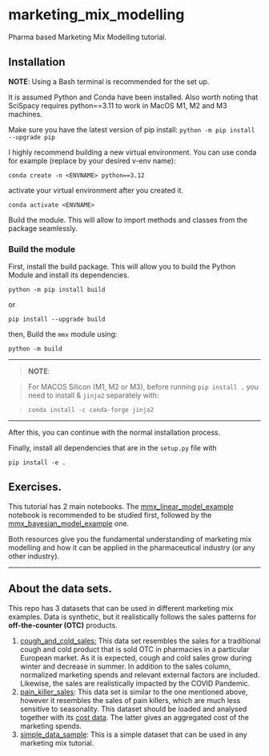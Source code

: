 # marketing_mix_modelling
Pharma based Marketing Mix Modelling tutorial.


## Installation 

**NOTE**: Using a Bash terminal is recommended for the set up. 

It is assumed Python and Conda have been installed. Also worth noting that SciSpacy requires python==3.11 to work in MacOS M1, M2 and M3 machines. 

Make sure you have the latest version of pip install: `python -m pip install --upgrade pip`

I highly recommend building a new virtual environment. You can use conda for example (replace <ENVNAME> by your desired v-env name): 

`conda create -n <ENVNAME> python==3.12`

activate your virtual environment after you created it.

`conda activate <ENVNAME>`

Build the module. This will allow to import methods and classes from the package seamlessly.


### Build the module

First, install the build package. This will allow you to build the Python Module and install its dependencies. 

`python -m pip install build`

or

`pip install --upgrade build`

then, Build the `mmx` module using: 

`python -m build`

---
> **NOTE**:

>For MACOS Silicon (M1, M2 or M3), before running `pip install .` you need to install & `jinja2` separately with:

> `conda install -c conda-forge jinja2`
---

After this, you can continue with the normal installation process.



Finally, install all dependencies that are in the `setup.py` file with 

`pip install -e .`




## Exercises.

This tutorial has 2 main notebooks. The [mmx_linear_model_example](./analysis/mmx_linear_model_example.ipynb) notebook is recommended to be studied first, followed by the [mmx_bayesian_model_example](./analysis/mmx_bayesian_model_example.ipynb) one. 

Both resources give you the fundamental understanding of marketing mix modelling and how it can be applied in the pharmaceutical industry (or any other industry).

---

## About the data sets.

This repo has 3 datasets that can be used in different marketing mix examples. Data is synthetic, but it realistically follows the sales patterns for __off-the-counter (OTC)__ products.

1. [cough_and_cold_sales:](./data/cough_and_cold_sales.csv) This data set resembles the sales for a traditional cough and cold product that is sold OTC in pharmacies in a particular European market. As it is expected, cough and cold sales grow during winter and decrease in summer. In addition to the sales column, normalized marketing spends and relevant external factors are included. Likewise, the sales are realistically impacted by the COVID Pandemic. 
2. [pain_killer_sales](./data/pain_killer_sales.csv): This data set is similar to the one mentioned above, however it resembles the sales of pain killers, which are much less sensitive to seasonality. This dataset should be loaded and analysed together with its [cost data](./data/pain_killer_cost.csv). The latter gives an aggregated cost of the marketing spends. 
3. [simple_data_sample](./data/simple_data_sample.csv): This is a simple dataset that can be used in any marketing mix tutorial.

